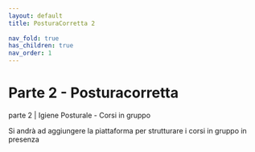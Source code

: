 ```yaml
---
layout: default
title: PosturaCorretta 2
 
nav_fold: true
has_children: true
nav_order: 1
---
```






# Parte 2 - Posturacorretta 

parte 2 |  Igiene Posturale - Corsi in gruppo 

Si andrà ad aggiungere la piattaforma per strutturare i corsi in gruppo in presenza 


   





